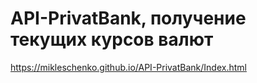 # API-PrivatBank, получение текущих курсов валют
https://mikleschenko.github.io/API-PrivatBank/Index.html
